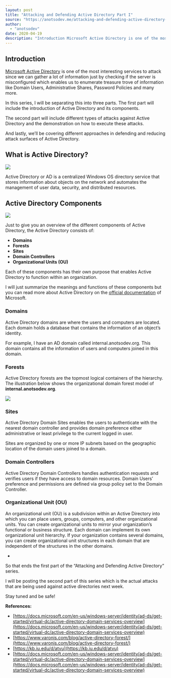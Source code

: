 ```yaml
---
layout: post
title: "Attacking and Defending Active Directory Part I"
source: "https://anotsodev.me/attacking-and-defending-active-directory-part-i/"
author:
  - "anotsodev"
date: 2020-04-19
description: "Introduction Microsoft Active Directory is one of the most interesting services to attack since we can gather a lot of information just by checking if the server is misconfigured which enables…"
---
```

## Introduction

[Microsoft Active Directory](https://en.wikipedia.org/wiki/Active_Directory) is one of the most interesting services to attack since we can gather a lot of information just by checking if the server is misconfigured which enables us to enumerate treasure trove of information like Domain Users, Administrative Shares, Password Policies and many more.

In this series, I will be separating this into three parts. The first part will include the introduction of Active Directory and its components.

The second part will include different types of attacks against Active Directory and the demonstration on how to execute these attacks.

And lastly, we’ll be covering different approaches in defending and reducing attack surfaces of Active Directory.

## What is Active Directory?

![](https://i0.wp.com/anotsodev.me/wp-content/uploads/2020/04/active-directory-logo.png?resize=600%2C283&ssl=1)

Active Directory or AD is a centralized Windows OS directory service that stores information about objects on the network and automates the management of user data, security, and distributed resources.

## Active Directory Components

![](https://i2.wp.com/anotsodev.me/wp-content/uploads/2020/04/Components.png?fit=1024%2C683&ssl=1)

Just to give you an overview of the different components of Active Directory, the Active Directory consists of:

- **Domains**
- **Forests**
- **Sites**
- **Domain Controllers**
- **Organizational Units (OU)**

Each of these components has their own purpose that enables Active Directory to function within an organization.

I will just summarize the meanings and functions of these components but you can read more about Active Directory on the [official documentation](https://docs.microsoft.com/en-us/windows-server/identity/ad-ds/get-started/virtual-dc/active-directory-domain-services-overview) of Microsoft.

### Domains

Active Directory domains are where the users and computers are located. Each domain holds a database that contains the information of an object’s identity.

For example, I have an AD domain called internal.anotsodev.org. This domain contains all the information of users and computers joined in this domain.

### Forests

Active Directory forests are the topmost logical containers of the hierarchy. The illustration below shows the organizational domain forest model of **internal.anotsodev.org**.

![](https://i0.wp.com/anotsodev.me/wp-content/uploads/2020/04/AD-Forest.png?resize=633%2C412&ssl=1)

### Sites

Active Directory Domain Sites enables the users to authenticate with the nearest domain controller and provides domain preference either administrative or least privilege to the current logged in user.

Sites are organized by one or more IP subnets based on the geographic location of the domain users joined to a domain.

### Domain Controllers

Active Directory Domain Controllers handles authentication requests and verifies users if they have access to domain resources. Domain Users’ preference and permissions are defined via group policy set to the Domain Controller.

### Organizational Unit (OU)

An organizational unit (OU) is a subdivision within an Active Directory into which you can place users, groups, computers, and other organizational units. You can create organizational units to mirror your organization’s functional or business structure. Each domain can implement its own organizational unit hierarchy. If your organization contains several domains, you can create organizational unit structures in each domain that are independent of the structures in the other domains.

-

So that ends the first part of the “Attacking and Defending Active Directory” series.

I will be posting the second part of this series which is the actual attacks that are being used against active directories next week.

Stay tuned and be safe!

**References:**

- [https://docs.microsoft.com/en-us/windows-server/identity/ad-ds/get-started/virtual-dc/active-directory-domain-services-overview](https://docs.microsoft.com/en-us/windows-server/identity/ad-ds/get-started/virtual-dc/active-directory-domain-services-overview)
- [https://www.varonis.com/blog/active-directory-forest/](https://www.varonis.com/blog/active-directory-forest/)
- [https://kb.iu.edu/d/atvu](https://kb.iu.edu/d/atvu)
- [https://docs.microsoft.com/en-us/windows-server/identity/ad-ds/get-started/virtual-dc/active-directory-domain-services-overview](https://docs.microsoft.com/en-us/windows-server/identity/ad-ds/get-started/virtual-dc/active-directory-domain-services-overview)

